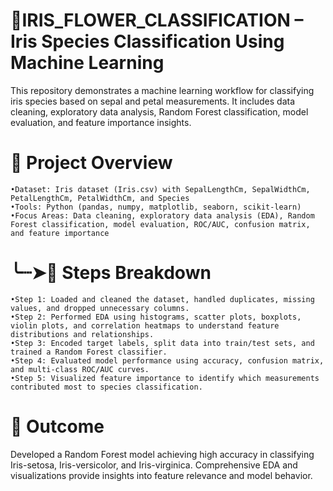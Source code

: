 # 🪻IRIS_FLOWER_CLASSIFICATION – Iris Species Classification Using Machine Learning
This repository demonstrates a machine learning workflow for classifying iris species based on sepal and petal measurements. It includes data cleaning, exploratory data analysis, Random Forest classification, model evaluation, and feature importance insights.

# 📇 Project Overview
    •Dataset: Iris dataset (Iris.csv) with SepalLengthCm, SepalWidthCm, PetalLengthCm, PetalWidthCm, and Species
    •Tools: Python (pandas, numpy, matplotlib, seaborn, scikit-learn)
    •Focus Areas: Data cleaning, exploratory data analysis (EDA), Random Forest classification, model evaluation, ROC/AUC, confusion matrix, and feature importance

# ╰┈➤📝 Steps Breakdown
    •Step 1: Loaded and cleaned the dataset, handled duplicates, missing values, and dropped unnecessary columns.
    •Step 2: Performed EDA using histograms, scatter plots, boxplots, violin plots, and correlation heatmaps to understand feature distributions and relationships.
    •Step 3: Encoded target labels, split data into train/test sets, and trained a Random Forest classifier.
    •Step 4: Evaluated model performance using accuracy, confusion matrix, and multi-class ROC/AUC curves.
    •Step 5: Visualized feature importance to identify which measurements contributed most to species classification.

# 🎯 Outcome

Developed a Random Forest model achieving high accuracy in classifying Iris-setosa, Iris-versicolor, and Iris-virginica. Comprehensive EDA and visualizations provide insights into feature relevance and model behavior.
